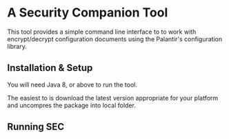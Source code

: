 # A Security Companion Tool

This tool provides a simple command line interface to to work with encrypt/decrypt configuration documents using the Palantir's configuration library.

## Installation & Setup

You will need Java 8, or above to run the tool.

The easiest to is download the latest version appropriate for your platform and uncompres the package into local folder.

## Running SEC
